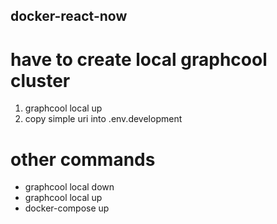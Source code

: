 ## docker-react-now

# have to create local graphcool cluster

1. graphcool local up
2. copy simple uri into .env.development

# other commands

- graphcool local down
- graphcool local up
- docker-compose up
